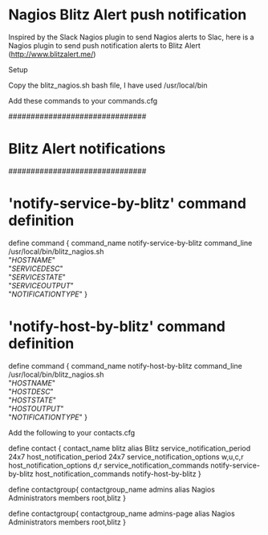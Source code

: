 # Nagios Blitz Alert push notification

Inspired by the Slack Nagios plugin to send Nagios alerts to Slac, here is a Nagios plugin to send push notification alerts to Blitz Alert (http://www.blitzalert.me/)

Setup

Copy the blitz_nagios.sh bash file, I have used /usr/local/bin

Add these commands to your commands.cfg

###############################
# Blitz Alert notifications
###############################

# 'notify-service-by-blitz' command definition
define command {
       command_name     notify-service-by-blitz
       command_line      /usr/local/bin/blitz_nagios.sh \
                                          "$HOSTNAME$" \
                                          "$SERVICEDESC$" \
                                          "$SERVICESTATE$" \
                                          "$SERVICEOUTPUT$" \
                                          "$NOTIFICATIONTYPE$"
       }

# 'notify-host-by-blitz' command definition
define command {
       command_name     notify-host-by-blitz
       command_line      /usr/local/bin/blitz_nagios.sh \
                                          "$HOSTNAME$" \
                                          "$HOSTDESC$" \
                                          "$HOSTSTATE$" \
                                          "$HOSTOUTPUT$" \
                                          "$NOTIFICATIONTYPE$"
       }
       
Add the following to your contacts.cfg

define contact {
       contact_name                     blitz
       alias                            Blitz
       service_notification_period      24x7
       host_notification_period         24x7
       service_notification_options     w,u,c,r
       host_notification_options        d,r
       service_notification_commands    notify-service-by-blitz
       host_notification_commands       notify-host-by-blitz
       }
       
define contactgroup{
        contactgroup_name       admins
        alias                   Nagios Administrators
        members                 root,blitz
        }

define contactgroup{
        contactgroup_name       admins-page
        alias                   Nagios Administrators
        members                 root,blitz
        }

